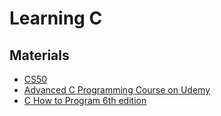 # Learning C

## Materials
- [CS50](https://www.youtube.com/cs50)
- [Advanced C Programming Course on Udemy](https://www.udemy.com/course/advanced-c-programming-course/learn/lecture/17961842#overview)
- [C How to Program 6th edition](https://www.amazon.com/C-How-Program-Paul-Deitel/dp/0136123562)
